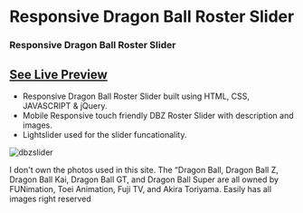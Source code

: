 # Responsive Dragon Ball Roster Slider
###  Responsive Dragon Ball Roster Slider
## [See Live Preview](https://dragon-ball-roster.netlify.app/)
- Responsive Dragon Ball Roster Slider built using HTML, CSS, JAVASCRIPT & jQuery.
- Mobile Responsive touch friendly DBZ Roster Slider with description and images.
- Lightslider used for the slider funcationality.


![dbzslider](images/DB-Roster-Slider.gif)

I don't own the photos used in this site. The “Dragon Ball, Dragon Ball Z, Dragon Ball Kai, Dragon Ball GT, and Dragon Ball Super are all owned by FUNimation, Toei Animation, Fuji TV, and Akira Toriyama. Easily has all images right reserved